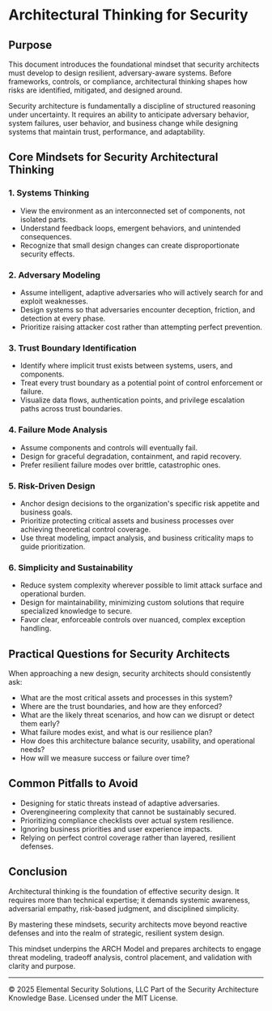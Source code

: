 # Architectural Thinking for Security

## Purpose

This document introduces the foundational mindset that security architects must develop to design resilient, adversary-aware systems. Before frameworks, controls, or compliance, architectural thinking shapes how risks are identified, mitigated, and designed around.

Security architecture is fundamentally a discipline of structured reasoning under uncertainty. It requires an ability to anticipate adversary behavior, system failures, user behavior, and business change while designing systems that maintain trust, performance, and adaptability.

## Core Mindsets for Security Architectural Thinking

### 1. Systems Thinking
- View the environment as an interconnected set of components, not isolated parts.
- Understand feedback loops, emergent behaviors, and unintended consequences.
- Recognize that small design changes can create disproportionate security effects.

### 2. Adversary Modeling
- Assume intelligent, adaptive adversaries who will actively search for and exploit weaknesses.
- Design systems so that adversaries encounter deception, friction, and detection at every phase.
- Prioritize raising attacker cost rather than attempting perfect prevention.

### 3. Trust Boundary Identification
- Identify where implicit trust exists between systems, users, and components.
- Treat every trust boundary as a potential point of control enforcement or failure.
- Visualize data flows, authentication points, and privilege escalation paths across trust boundaries.

### 4. Failure Mode Analysis
- Assume components and controls will eventually fail.
- Design for graceful degradation, containment, and rapid recovery.
- Prefer resilient failure modes over brittle, catastrophic ones.

### 5. Risk-Driven Design
- Anchor design decisions to the organization's specific risk appetite and business goals.
- Prioritize protecting critical assets and business processes over achieving theoretical control coverage.
- Use threat modeling, impact analysis, and business criticality maps to guide prioritization.

### 6. Simplicity and Sustainability
- Reduce system complexity wherever possible to limit attack surface and operational burden.
- Design for maintainability, minimizing custom solutions that require specialized knowledge to secure.
- Favor clear, enforceable controls over nuanced, complex exception handling.


## Practical Questions for Security Architects

When approaching a new design, security architects should consistently ask:

- What are the most critical assets and processes in this system?
- Where are the trust boundaries, and how are they enforced?
- What are the likely threat scenarios, and how can we disrupt or detect them early?
- What failure modes exist, and what is our resilience plan?
- How does this architecture balance security, usability, and operational needs?
- How will we measure success or failure over time?


## Common Pitfalls to Avoid

- Designing for static threats instead of adaptive adversaries.
- Overengineering complexity that cannot be sustainably secured.
- Prioritizing compliance checklists over actual system resilience.
- Ignoring business priorities and user experience impacts.
- Relying on perfect control coverage rather than layered, resilient defenses.


## Conclusion

Architectural thinking is the foundation of effective security design. It requires more than technical expertise; it demands systemic awareness, adversarial empathy, risk-based judgment, and disciplined simplicity.

By mastering these mindsets, security architects move beyond reactive defenses and into the realm of strategic, resilient system design.

This mindset underpins the ARCH Model and prepares architects to engage threat modeling, tradeoff analysis, control placement, and validation with clarity and purpose.

---
© 2025 Elemental Security Solutions, LLC
Part of the Security Architecture Knowledge Base.
Licensed under the MIT License.
